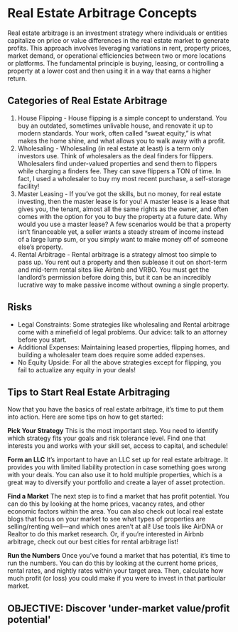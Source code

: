 # Real Estate Arbitrage Concepts

Real estate arbitrage is an investment strategy where individuals or entities capitalize on price or value differences in the real estate market to generate profits. This approach involves leveraging variations in rent, property prices, market demand, or operational efficiencies between two or more locations or platforms. The fundamental principle is buying, leasing, or controlling a property at a lower cost and then using it in a way that earns a higher return.

## Categories of Real Estate Arbitrage

1. House Flipping - House flipping is a simple concept to understand. You buy an outdated, sometimes unlivable house, and renovate it up to modern standards. Your work, often called “sweat equity,” is what makes the home shine, and what allows you to walk away with a profit.
2. Wholesaling - Wholesaling (in real estate at least) is a term only investors use. Think of wholesalers as the deal finders for flippers. Wholesalers find under-valued properties and send them to flippers while charging a finders fee. They can save flippers a TON of time. In fact, I used a wholesaler to buy my most recent purchase, a self-storage facility!
3. Master Leasing - If you’ve got the skills, but no money, for real estate investing, then the master lease is for you! A master lease is a lease that gives you, the tenant, almost all the same rights as the owner, and often comes with the option for you to buy the property at a future date. Why would you use a master lease? A few scenarios would be that a property isn’t financeable yet, a seller wants a steady stream of income instead of a large lump sum, or you simply want to make money off of someone else’s property.
4. Rental Arbitrage - Rental arbitrage is a strategy almost too simple to pass up. You rent out a property and then sublease it out on short-term and mid-term rental sites like Airbnb and VRBO. You must get the landlord’s permission before doing this, but it can be an incredibly lucrative way to make passive income without owning a single property.

## Risks

- Legal Constraints: Some strategies like wholesaling and Rental arbitrage come with a minefield of legal problems. Our advice: talk to an attorney before you start.
- Additional Expenses: Maintaining leased properties, flipping homes, and building a wholesaler team does require some added expenses.
- No Equity Upside: For all the above strategies except for flipping, you fail to actualize any equity in your deals!

## Tips to Start Real Estate Arbitraging

Now that you have the basics of real estate arbitrage, it’s time to put them into action. Here are some tips on how to get started:

**Pick Your Strategy**
This is the most important step. You need to identify which strategy fits your goals and risk tolerance level. Find one that interests you and works with your skill set, access to capital, and schedule!

**Form an LLC**
It’s important to have an LLC set up for real estate arbitrage. It provides you with limited liability protection in case something goes wrong with your deals. You can also use it to hold multiple properties, which is a great way to diversify your portfolio and create a layer of asset protection.

**Find a Market**
The next step is to find a market that has profit potential. You can do this by looking at the home prices, vacancy rates, and other economic factors within the area. You can also check out local real estate blogs that focus on your market to see what types of properties are selling/renting well—and which ones aren’t at all! Use tools like AirDNA or Realtor to do this market research. Or, if you’re interested in Airbnb arbitrage, check out our best cities for rental arbitrage list!

**Run the Numbers**
Once you’ve found a market that has potential, it’s time to run the numbers. You can do this by looking at the current home prices, rental rates, and nightly rates within your target area. Then, calculate how much profit (or loss) you could make if you were to invest in that particular market.

## OBJECTIVE: Discover 'under-market value/profit potential'

